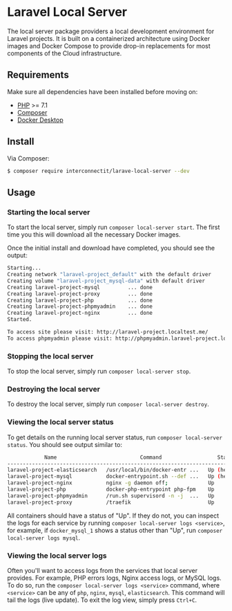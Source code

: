 # Laravel Local Server

The local server package providers a local development environment for Laravel projects. It is built on a containerized architecture using Docker images and Docker Compose to provide drop-in replacements for most components of the Cloud infrastructure.

## Requirements

Make sure all dependencies have been installed before moving on:

* [PHP](http://php.net/manual/en/install.php) >= 7.1
* [Composer](https://getcomposer.org/download/)
* [Docker Desktop](https://www.docker.com/products/docker-desktop)

## Install

Via Composer:

``` bash
$ composer require interconnectit/larave-local-server --dev
```

## Usage

### Starting the local server

To start the local server, simply run `composer local-server start`. The first time you this will download all the necessary Docker images.

Once the initial install and download have completed, you should see the output:

``` sh
Starting...
Creating network "laravel-project_default" with the default driver
Creating volume "laravel-project_mysql-data" with default driver
Creating laravel-project-mysql         ... done
Creating laravel-project-proxy         ... done
Creating laravel-project-php           ... done
Creating laravel-project-phpmyadmin    ... done
Creating laravel-project-nginx         ... done
Started.

To access site please visit: http://laravel-project.localtest.me/
To access phpmyadmin please visit: http://phpmyadmin.laravel-project.localtest.me/
```

### Stopping the local server

To stop the local server, simply run `composer local-server stop`.

### Destroying the local server

To destroy the local server, simply run `composer local-server destroy`.

### Viewing the local server status

To get details on the running local server status, run `composer local-server status`. You should see output similar to:

``` sh
            Name                           Command                  State                         Ports
--------------------------------------------------------------------------------------------------------------------------
laravel-project-elasticsearch   /usr/local/bin/docker-entr ...   Up (healthy)   9200/tcp, 9300/tcp
laravel-project-mysql           docker-entrypoint.sh --def ...   Up (healthy)   3306/tcp, 33060/tcp
laravel-project-nginx           nginx -g daemon off;             Up             80/tcp
laravel-project-php             docker-php-entrypoint php-fpm    Up             9000/tcp
laravel-project-phpmyadmin      /run.sh supervisord -n -j  ...   Up             80/tcp, 9000/tcp
laravel-project-proxy           /traefik                         Up             0.0.0.0:80->80/tcp, 0.0.0.0:8080->8080/tcp
```

All containers should have a status of "Up". If they do not, you can inspect the logs for each service by running `composer local-server logs <service>`, for example, if `docker_mysql_1` shows a status other than "Up", run `composer local-server logs mysql`.

### Viewing the local server logs

Often you'll want to access logs from the services that local server provides. For example, PHP errors logs, Nginx access logs, or MySQL logs. To do so, run the `composer local-server logs <service>` command, where `<service>` can be any of `php`, `nginx`, `mysql`, `elasticsearch`. This command will tail the logs (live update). To exit the log view, simply press `Ctrl+C`.
